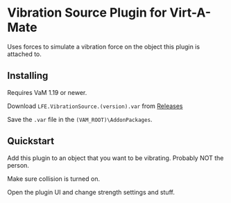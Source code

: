 # Vibration Source Plugin for Virt-A-Mate

Uses forces to simulate a vibration force on the object this plugin is attached to.

## Installing

Requires VaM 1.19 or newer.

Download `LFE.VibrationSource.(version).var` from [Releases](https://github.com/lfe999/VamVibrationSource/releases)

Save the `.var` file in the `(VAM_ROOT)\AddonPackages`.

## Quickstart

Add this plugin to an object that you want to be vibrating.  Probably NOT the person.

Make sure collision is turned on.

Open the plugin UI and change strength settings and stuff.